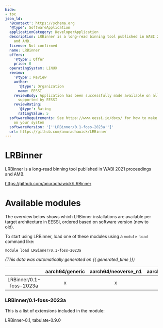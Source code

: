 ```yaml
---
hide:
- toc
json_ld:
  '@context': https://schema.org
  '@type': SoftwareApplication
  applicationCategory: DeveloperApplication
  description: LRBinner is a long-read binning tool published in WABI 2021 proceedings
    and AMB.
  license: Not confirmed
  name: LRBinner
  offers:
    '@type': Offer
    price: 0
  operatingSystem: LINUX
  review:
    '@type': Review
    author:
      '@type': Organization
      name: EESSI
    reviewBody: Application has been successfully made available on all architectures
      supported by EESSI
    reviewRating:
      '@type': Rating
      ratingValue: 5
  softwareRequirements: See https://www.eessi.io/docs/ for how to make EESSI available
    on your system
  softwareVersion: '[''LRBinner/0.1-foss-2023a'']'
  url: https://github.com/anuradhawick/LRBinner
---
```


LRBinner
========


LRBinner is a long-read binning tool published in WABI 2021 proceedings and AMB.

https://github.com/anuradhawick/LRBinner
# Available modules


The overview below shows which LRBinner installations are available per target architecture in EESSI, ordered based on software version (new to old).

To start using LRBinner, load one of these modules using a `module load` command like:

```shell
module load LRBinner/0.1-foss-2023a
```

*(This data was automatically generated on {{ generated_time }})*  

| |aarch64/generic|aarch64/neoverse_n1|aarch64/neoverse_v1|x86_64/generic|x86_64/amd/zen2|x86_64/amd/zen3|x86_64/amd/zen4|x86_64/intel/haswell|x86_64/intel/skylake_avx512|
| :---: | :---: | :---: | :---: | :---: | :---: | :---: | :---: | :---: | :---: |
|LRBinner/0.1-foss-2023a|x|x|x|x|x|x|x|x|x|


### LRBinner/0.1-foss-2023a

This is a list of extensions included in the module:

LRBinner-0.1, tabulate-0.9.0